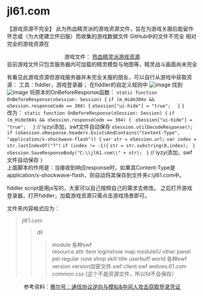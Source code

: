# jl61.com
【游戏资源不完全】
此为热血精灵派的游戏资源文件，旨在为游戏关服后能留作怀念或（为大佬建立怀旧服）而收集的游戏数据文件
GitHub中的文件不完全
相对完全的游戏资源在<div style="text-align:center;">游戏文件： <a href="http://lanjiang.top:5244/1T/jl61.com.zip/" target="_blank">热血精灵派游戏资源</a></div>
目前游戏文件只包含服务器内可加载的精灵模型与地图等，精灵战斗画面尚未完全

有看见此游戏资源但游戏服务器并未完全关服的朋友，可以自行从游戏中获取资源：
工具：fiddler，游戏登录器；
在fiddler的自定义规则中
![image](https://user-images.githubusercontent.com/113574213/198909042-7c5c8c53-d575-46bd-ae7d-18c7d3d0e96c.png)
找到
![image](https://user-images.githubusercontent.com/113574213/198909090-cedaab85-00ff-4710-87a4-d0faf42050ed.png)
将原本的OnBeforeResponse函数：
 `static function OnBeforeResponse(oSession: Session) {`
        `if (m_Hide304s && oSession.responseCode == 304) {`
            `oSession["ui-hide"] = "true";`
      `  }`
    `}`  
改为：
     `static function OnBeforeResponse(oSession: Session) {`
        `if (m_Hide304s && oSession.responseCode == 304) {`
           ` oSession["ui-hide"] = "true";`
      `  }`
                // iyzyi添加，swf文件自动保存
                `oSession.utilDecodeResponse();`
               ` if (oSession.oResponse.headers.ExistsAndContains("Content-Type", "application/x-shockwave-flash")) { `
                        `var str = oSession.url;`
                        `var index = str.lastIndexOf("?")`
                        `if (index != -1){`
                                `str = str.substring(0,index);`
                       ` }`
                        `oSession.SaveResponseBody("C:\\jl61.com\\" + str);`
               ` }`
                // iyzyi添加，swf文件自动保存
    `}`  
上面脚本的作用是：当接收到响应response时，如果其Content-Type是application/x-shockwave-flash，则自动将其保存到文件夹c:\jl61.com中。

fiddler script是用js写的，大家可以自己按照自己的需求去修改。
之后打开游戏登录器，打开fiddler，加载游戏资源只需点击游戏场景即可。

文件夹内容格式应为：
>  jl61.com
>>  dll
>>>  module
>>>  各种swf  
>>  resource
>>>  attr
>>>  item
>>>  loginshow
>>>  map
>>>  moduleIU
>>>  other
>>>  panel
>>>  pet
>>>  regular
>>>  rune
>>>  shop
>>>  skill
>>>  title
>>>  userbuff
>>>  world
>>>  各种swf
>>  version
>>>  version加密文件.swf
>>  client.swf
>  webres.61.com
>> common
>> css (这个不是资源文件，所以fd不会保存）  
<div style="text-align:center;">参考资料：<a href="https://www.52pojie.cn/thread-1468888-1-1.html" target="_blank">赛尔号：通信协议逆向与模拟&中间人攻击窃取登录凭证</a></div>
